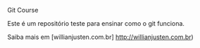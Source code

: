 Git Course

Este é um repositório teste para ensinar como o git funciona. 

Saiba mais em [willianjusten.com.br] http://willianjusten.com.br)
